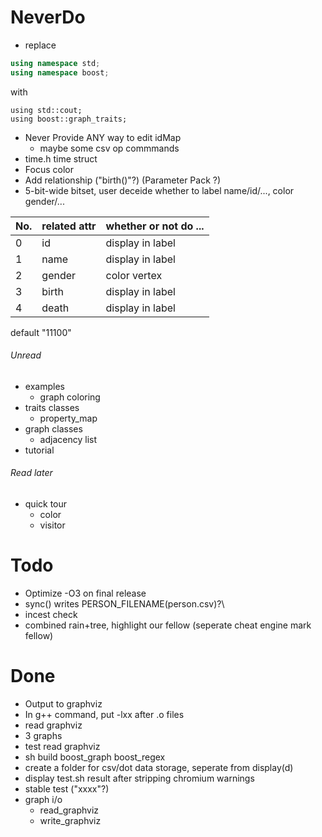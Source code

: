 # NeverDo

* replace

```c++
using namespace std;
using namespace boost;
```

with

```
using std::cout;
using boost::graph_traits;
```


* Never Provide ANY way to edit idMap
	* maybe some csv op commmands
* time.h time struct
* Focus color
* Add relationship ("birth()"?) (Parameter Pack ?)
* 5-bit-wide bitset, user deceide whether to label name/id/..., color gender/...

| No. | related attr | whether or not do ... |
| -   | -            | -                     |
| 0   | id           | display in label      |
| 1   | name         | display in label      |
| 2   | gender       | color vertex          |
| 3   | birth        | display in label      |
| 4   | death        | display in label      |

default "11100"


###### Unread

* examples
	* graph coloring
* traits classes
	* property_map
* graph classes
	* adjacency list
* tutorial

###### Read later

* quick tour
	* color
	* visitor

# Todo

* Optimize -O3 on final release
* sync() writes PERSON_FILENAME(person.csv)?\
* incest check
* combined rain+tree, highlight our fellow (seperate cheat engine mark fellow)

# Done

* Output to graphviz
* In g++ command, put -lxx after .o files
* read graphviz
* 3 graphs
* test read graphviz
* sh build boost_graph boost_regex
* create a folder for csv/dot data storage, seperate from display(d)
* display test.sh result after stripping chromium warnings
* stable test ("xxxx"?)
* graph i/o
	* read_graphviz
	* write_graphviz


